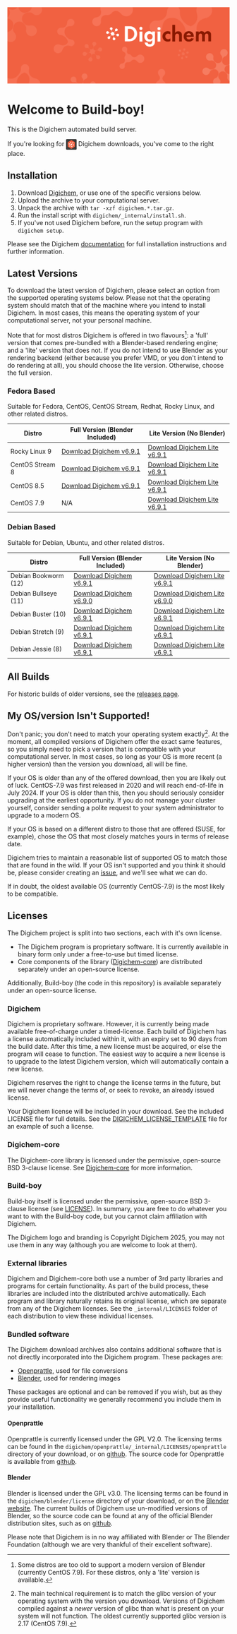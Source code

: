 <img src="Banner.png" alt="Banner" />

# Welcome to Build-boy!

This is the Digichem automated build server.

If you're looking for <img src="Logo.png" alt="Banner" height=24 valign=middle /> Digichem downloads, you've come to the right place.

## Installation

1. Download <!-- Quick-Download --> [Digichem](https://github.com/Digichem-Project/build-boy/releases/download/6.9.1-CentOS-Stream-8/digichem.6.9.1.CentOS-Stream-8-blender.tar.gz), or use one of the specific versions below.
1. Upload the archive to your computational server.
1. Unpack the archive with `tar -xzf digichem.*.tar.gz`.
1. Run the install script with `digichem/_internal/install.sh`.
1. If you've not used Digichem before, run the setup program with `digichem setup`.

Please see the Digichem [documentation](https://doc.digi-chem.co.uk) for full installation instructions and further information.

## Latest Versions

To download the latest version of Digichem, please select an option from the supported operating systems below.
Please not that the operating system should match that of the machine where you intend to install Digichem.
In most cases, this means the operating system of your computational server, not your personal machine.

Note that for most distros Digichem is offered in two flavours[^1]: a 'full' version that comes pre-bundled with a Blender-based rendering engine;
and a 'lite' version that does not. If you do not intend to use Blender as your rendering backend (either because you prefer VMD, or you don't intend to do rendering at all),
you should choose the lite version. Otherwise, choose the full version.

### Fedora Based

Suitable for Fedora, CentOS, CentOS Stream, Redhat, Rocky Linux, and other related distros.

| Distro | Full Version (Blender Included) | Lite Version (No Blender) |
|--------|---------------------------|---------------------------------|
| Rocky Linux 9 | <!-- Rocky-Linux-9 --> [Download Digichem v6.9.1](https://github.com/Digichem-Project/build-boy/releases/download/6.9.1-Rocky-Linux-9/digichem.6.9.1.Rocky-Linux-9-blender.tar.gz) | [Download Digichem Lite v6.9.1](https://github.com/Digichem-Project/build-boy/releases/download/6.9.1-Rocky-Linux-9/digichem.6.9.1.Rocky-Linux-9.tar.gz) |
| CentOS Stream 8 | <!-- CentOS-Stream-8 --> [Download Digichem v6.9.1](https://github.com/Digichem-Project/build-boy/releases/download/6.9.1-CentOS-Stream-8/digichem.6.9.1.CentOS-Stream-8-blender.tar.gz) | [Download Digichem Lite v6.9.1](https://github.com/Digichem-Project/build-boy/releases/download/6.9.1-CentOS-Stream-8/digichem.6.9.1.CentOS-Stream-8.tar.gz) |
| CentOS 8.5 | <!-- CentOS-8.5 --> [Download Digichem v6.9.1](https://github.com/Digichem-Project/build-boy/releases/download/6.9.1-CentOS-8.5/digichem.6.9.1.CentOS-8.5-blender.tar.gz) | [Download Digichem Lite v6.9.1](https://github.com/Digichem-Project/build-boy/releases/download/6.9.1-CentOS-8.5/digichem.6.9.1.CentOS-8.5.tar.gz) |
| CentOS 7.9 | <!-- CentOS-7.9 --> N/A | [Download Digichem Lite v6.9.1](https://github.com/Digichem-Project/build-boy/releases/download/6.9.1-CentOS-7.9/digichem.6.9.1.CentOS-7.9.tar.gz) |

### Debian Based

Suitable for Debian, Ubuntu, and other related distros.

| Distro | Full Version (Blender Included) | Lite Version (No Blender) |
|--------|---------------------------|---------------------------------|
| Debian Bookworm (12) | <!-- Debian-Bookworm --> [Download Digichem v6.9.1](https://github.com/Digichem-Project/build-boy/releases/download/6.9.1-Debian-Bookworm/digichem.6.9.1.Debian-Bookworm-blender.tar.gz) | [Download Digichem Lite v6.9.1](https://github.com/Digichem-Project/build-boy/releases/download/6.9.1-Debian-Bookworm/digichem.6.9.1.Debian-Bookworm.tar.gz) |
| Debian Bullseye (11) | <!-- Debian-Bullseye --> [Download Digichem v6.9.0](https://github.com/Digichem-Project/build-boy/releases/download/6.9.0-Debian-Bullseye/digichem.6.9.0.Debian-Bullseye-blender.tar.gz) | [Download Digichem Lite v6.9.0](https://github.com/Digichem-Project/build-boy/releases/download/6.9.0-Debian-Bullseye/digichem.6.9.0.Debian-Bullseye.tar.gz) |
| Debian Buster (10) | <!-- Debian-Buster --> [Download Digichem v6.9.1](https://github.com/Digichem-Project/build-boy/releases/download/6.9.1-Debian-Buster/digichem.6.9.1.Debian-Buster-blender.tar.gz) | [Download Digichem Lite v6.9.1](https://github.com/Digichem-Project/build-boy/releases/download/6.9.1-Debian-Buster/digichem.6.9.1.Debian-Buster.tar.gz) |
| Debian Stretch (9) | <!-- Debian-Stretch --> [Download Digichem v6.9.1](https://github.com/Digichem-Project/build-boy/releases/download/6.9.1-Debian-Stretch/digichem.6.9.1.Debian-Stretch-blender.tar.gz) | [Download Digichem Lite v6.9.1](https://github.com/Digichem-Project/build-boy/releases/download/6.9.1-Debian-Stretch/digichem.6.9.1.Debian-Stretch.tar.gz) |
| Debian Jessie (8) | <!-- Debian-Jessie --> [Download Digichem v6.9.1](https://github.com/Digichem-Project/build-boy/releases/download/6.9.1-Debian-Jessie/digichem.6.9.1.Debian-Jessie-blender.tar.gz) | [Download Digichem Lite v6.9.1](https://github.com/Digichem-Project/build-boy/releases/download/6.9.1-Debian-Jessie/digichem.6.9.1.Debian-Jessie.tar.gz) |

## All Builds

For historic builds of older versions, see the [releases page](https://github.com/Digichem-Project/build-boy/releases).

## My OS/version Isn't Supported!

Don't panic; you don't need to match your operating system exactly[^2]. At the moment, all compiled
versions of Digichem offer the exact same features, so you simply need to pick a version that is compatible
with your computational server. In most cases, so long as your OS is more recent (a higher version) than
the version you download, all will be fine.

If your OS is older than any of the offered download, then you are likely out of luck. CentOS-7.9 was first
released in 2020 and will reach end-of-life in July 2024. If your OS is older than this, then you should
seriously consider upgrading at the earliest opportunity. If you do not manage your cluster yourself,
consider sending a polite request to your system administrator to upgrade to a modern OS.

If your OS is based on a different distro to those that are offered (SUSE, for example), chose the OS
that most closely matches yours in terms of release date.

Digichem tries to maintain a reasonable list of supported OS to match those that are found in the wild.
If your OS isn't supported and you think it should be, please consider creating an
[issue](https://github.com/Digichem-Project/build-boy/issues), and we'll see what we can do.

If in doubt, the oldest available OS (currently CentOS-7.9) is the most likely to be compatible.

[^1]: Some distros are too old to support a modern version of Blender (currently CentOS 7.9). For these distros, only a 'lite' version is available.
[^2]: The main technical requirement is to match the glibc version of your operating system with the version you download.
Versions of Digichem compiled against a *newer* version of glibc than what is present on your system will not function.
The oldest currently supported glibc version is 2.17 (CentOS 7.9).


## Licenses

The Digichem project is split into two sections, each with it's own license.
 - The Digichem program is proprietary software. It is currently available in binary form only under a free-to-use but timed license. 
 - Core components of the library ([Digichem-core](https://github.com/Digichem-Project/digichem-core)) are distributed separately under an open-source license.

Additionally, Build-boy (the code in this repository) is available separately under an open-source license.

### Digichem

Digichem is proprietary software. However, it is currently being made available free-of-charge under a timed-license.
Each build of Digichem has a license automatically included within it, with an expiry set to
90 days from the build date. After this time, a new license must be acquired, or else the 
program will cease to function. The easiest way to acquire a new license is to upgrade to the
latest Digichem version, which will automatically contain a new license.

Digichem reserves the right to change the license terms in the future, but we will never change the terms of, or seek to revoke,
an already issued license.

Your Digichem license will be included in your download. See the included LICENSE file for full details.
See the [DIGICHEM_LICENSE_TEMPLATE](DIGICHEM_LICENSE_TEMPLATE.md) file for an example of such a license.

### Digichem-core

The Digichem-core library is licensed under the permissive, open-source BSD 3-clause license.
See [Digichem-core](https://github.com/Digichem-Project/digichem-core) for more information.

### Build-boy

Build-boy itself is licensed under the permissive, open-source BSD 3-clause license (see [LICENSE](LICENSE)).
In summary, you are free to do whatever you want to with the Build-boy code, but you cannot claim
affiliation with Digichem.

The Digichem logo and branding is Copyright Digichem 2025, you may not use them in any way (although you are welcome to look at them).

### External libraries

Digichem and Digichem-core both use a number of 3rd party libraries and programs for certain functionality.
As part of the build process, these libraries are included into the distributed archive automatically.
Each program and library naturally retains its original license, which are separate from any of the Digichem licenses.
See the `_internal/LICENSES` folder of each distribution to view these individual licenses.

### Bundled software

The Digichem download archives also contains additional software that is not directly incorporated into the Digichem program. These packages are:

 - [Openprattle](https://github.com/Digichem-Project/openprattle), used for file conversions
 - [Blender](https://www.blender.org/), used for rendering images

These packages are optional and can be removed if you wish, but as they provide useful functionality we generally recommend you include them in your installation.

#### Openprattle

Openprattle is currently licensed under the GPL V2.0. The licensing terms can be found in the `digichem/openprattle/_internal/LICENSES/openprattle` directory of your download, or on [github](https://github.com/Digichem-Project/openprattle/blob/main/LICENSE).
The source code for Openprattle is available from [github](https://github.com/Digichem-Project/openprattle).

#### Blender

Blender is licensed under the GPL v3.0. The licensing terms can be found in the `digichem/blender/license` directory of your download, or on the [Blender website](https://www.blender.org/about/license/).
The current builds of Digichem use un-modified versions of Blender, so the source code can be found at any of the official Blender distribution sites, such as on [github](https://github.com/blender/blender).

Please note that Digichem is in no way affiliated with Blender or The Blender Foundation (although we are very thankful of their excellent software).
